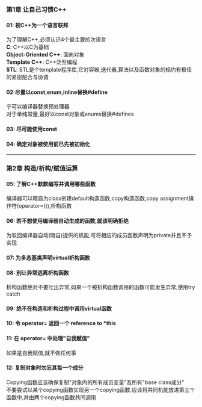 ﻿### 第1章 让自己习惯C++
#### 01: 视C++为一个语言联邦
为了理解C++,必须认识4个最主要的次语言  
**C**: C\++以C为基础  
**Object-Oriented C\++**: 面向对象  
**Template C++**: C++泛型编程  
**STL**: STL是个template程序库,它对容器,迭代器,算法以及函数对象的规约有极佳的紧密配合与协调  
#### 02:尽量以const,enum,inline替换#define
宁可以编译器替换预处理器  
对于单纯常量,最好以const对象或enums替换#defines  
#### 03: 尽可能使用const
#### 04: 确定对象被使用前已先被初始化
---
### 第2章 构造/析构/赋值运算
#### 05: 了解C++默默编写并调用哪些函数
编译器可以暗自为class创建default构造函数,copy构造函数,copy assignment操作符(operator=()),析构函数  
#### 06: 若不想使用编译器自动生成的函数,就该明确拒绝
为驳回编译器自动(暗自)提供的机能,可将相应的成员函数声明为private并且不予实现  
#### 07: 为多态基类声明virtual析构函数
#### 08: 别让异常逃离析构函数
析构函数绝对不要吐出异常,如果一个被析构函数调用的函数可能发生异常,使用try catch  
#### 09: 绝不在构造和析构过程中调用virtual函数
#### 10: 令 operator= 返回一个 reference to *this
#### 11: 在 operator= 中处理"自我赋值"
如果是自我赋值,就不做任何事
#### 12: 复制对象时勿忘其每一个成分
Copying函数应该确保复制"对象内的所有成员变量"及所有"base class成分"  
不要尝试以某个copying函数实现另一个copying函数.应该将共同机能放进第三个函数中,并由两个copying函数共同调用  